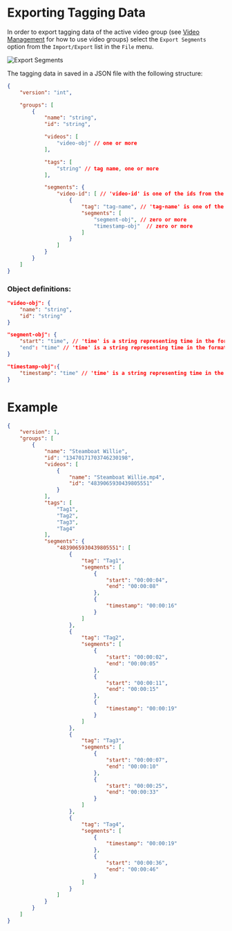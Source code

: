 # Exporting Tagging Data

In order to export tagging data of the active video group (see [Video Management](../projects/video-management) for how to use video groups) select the `Export Segments` option from the `Import/Export` list in the `File` menu.

![Export Segments](./images/export-segments.png)

The tagging data in saved in a JSON file with the following structure:

```json
{
    "version": "int",

    "groups": [
        {
            "name": "string",
            "id": "string",

            "videos": [
                "video-obj" // one or more
            ],

            "tags": [
                "string" // tag name, one or more
            ],

            "segments": {
                "video-id": [ // 'video-id' is one of the ids from the videos list. Every video from the videos list must be represented
                    {
                        "tag": "tag-name", // 'tag-name' is one of the tags from the tags list
                        "segments": [
                            "segment-obj", // zero or more
                            "timestamp-obj"  // zero or more
                        ]
                    }
                ]
            }
        }
    ]
}
```

### Object definitions:
```json
"video-obj": {
    "name": "string",
    "id": "string"
}

"segment-obj": {
    "start": "time", // 'time' is a string representing time in the format hh:mm:ss
    "end": "time" // 'time' is a string representing time in the format hh:mm:ss
}

"timestamp-obj":{
    "timestamp": "time" // 'time' is a string representing time in the format hh:mm:ss
}
```

# Example

```json
{
	"version": 1,
	"groups": [
		{
			"name": "Steamboat Willie",
			"id": "13470171703746230198",
			"videos": [
				{
					"name": "Steamboat Willie.mp4",
					"id": "4839065930439805551"
				}
			],
			"tags": [
				"Tag1",
				"Tag2",
				"Tag3",
				"Tag4"
			],
			"segments": {
				"4839065930439805551": [
					{
						"tag": "Tag1",
						"segments": [
							{
								"start": "00:00:04",
								"end": "00:00:08"
							},
							{
								"timestamp": "00:00:16"
							}
						]
					},
					{
						"tag": "Tag2",
						"segments": [
							{
								"start": "00:00:02",
								"end": "00:00:05"
							},
							{
								"start": "00:00:11",
								"end": "00:00:15"
							},
							{
								"timestamp": "00:00:19"
							}
						]
					},
					{
						"tag": "Tag3",
						"segments": [
							{
								"start": "00:00:07",
								"end": "00:00:10"
							},
							{
								"start": "00:00:25",
								"end": "00:00:33"
							}
						]
					},
					{
						"tag": "Tag4",
						"segments": [
							{
								"timestamp": "00:00:19"
							},
							{
								"start": "00:00:36",
								"end": "00:00:46"
							}
						]
					}
				]
			}
		}
	]
}
```